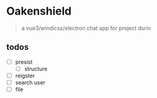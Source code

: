 # Oakenshield
> a vue3/windicss/electron chat app for project durin

## todos
+ [ ] presist
  + [ ] structure
+ [ ] reigster
+ [ ] search user
+ [ ] file
